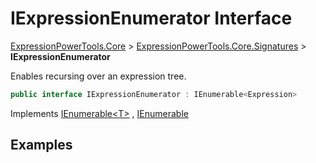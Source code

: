 ﻿# IExpressionEnumerator Interface

[ExpressionPowerTools.Core](ExpressionPowerTools.Core.a.md) > [ExpressionPowerTools.Core.Signatures](ExpressionPowerTools.Core.Signatures.n.md) > **IExpressionEnumerator**

Enables recursing over an expression tree.

```csharp
public interface IExpressionEnumerator : IEnumerable<Expression>
```

Implements  [IEnumerable&lt;T>](https://docs.microsoft.com/dotnet/api/system.collections.generic.ienumerable-1) ,  [IEnumerable](https://docs.microsoft.com/dotnet/api/system.collections.ienumerable) 

## Examples

